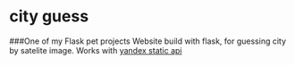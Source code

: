 ﻿# city guess
###One of my Flask pet projects
Website build with flask, for guessing city by satelite image.
Works with [yandex static api](https://yandex.ru/dev/staticapi/doc/ru/)
